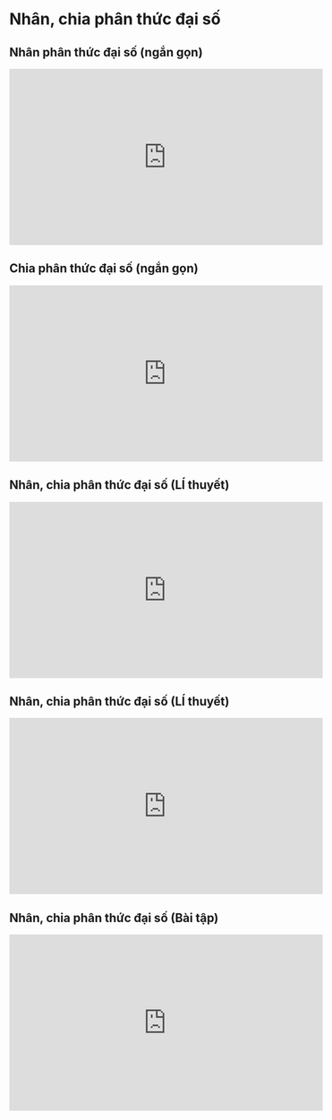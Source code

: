 # Nhân, chia phân thức đại số
## Nhân phân thức đại số (ngắn gọn)
<iframe width="560" height="315" src="https://www.youtube.com/embed/0c7VgO-29xg?si=VHuwudnJS9TL9llk" title="YouTube video player" frameborder="0" allow="accelerometer; autoplay; clipboard-write; encrypted-media; gyroscope; picture-in-picture; web-share" referrerpolicy="strict-origin-when-cross-origin" allowfullscreen></iframe>

## Chia phân thức đại số (ngắn gọn)
<iframe width="560" height="315" src="https://www.youtube.com/embed/npgFuWK2vPE?si=gU-6HmPFb1JBM83_" title="YouTube video player" frameborder="0" allow="accelerometer; autoplay; clipboard-write; encrypted-media; gyroscope; picture-in-picture; web-share" referrerpolicy="strict-origin-when-cross-origin" allowfullscreen></iframe>

## Nhân, chia phân thức đại số (LÍ thuyết)
<iframe width="560" height="315" src="https://www.youtube.com/embed/gYN6QotZXc4?si=xRAcQpMrRJmyyCQp" title="YouTube video player" frameborder="0" allow="accelerometer; autoplay; clipboard-write; encrypted-media; gyroscope; picture-in-picture; web-share" referrerpolicy="strict-origin-when-cross-origin" allowfullscreen></iframe>

## Nhân, chia phân thức đại số (LÍ thuyết)
<iframe width="560" height="315" src="https://www.youtube.com/embed/4KobB4PY2-I?si=QV7gJmk0iXdyoxmC" title="YouTube video player" frameborder="0" allow="accelerometer; autoplay; clipboard-write; encrypted-media; gyroscope; picture-in-picture; web-share" referrerpolicy="strict-origin-when-cross-origin" allowfullscreen></iframe>

## Nhân, chia phân thức đại số (Bài tập)
<iframe width="560" height="315" src="https://www.youtube.com/embed/GReZJN01lnc?si=hmKcdLMXpFYB2gDS" title="YouTube video player" frameborder="0" allow="accelerometer; autoplay; clipboard-write; encrypted-media; gyroscope; picture-in-picture; web-share" referrerpolicy="strict-origin-when-cross-origin" allowfullscreen></iframe>

